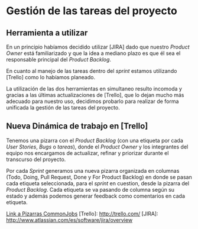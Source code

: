 # Gestión de las tareas del proyecto

## Herramienta a utilizar

En un principio habíamos decidido utilizar [JIRA] dado que nuestro _Product Owner_ está familiarizado y que la idea a mediano plazo es que él sea el responsable principal del _Product Backlog_.

En cuanto al manejo de las tareas dentro del _sprint_ estamos utilizando [Trello] como lo habíamos planeado. 

La utilización de las dos herramientas en simultaneo resulto incomoda y gracias a las últimas actualizaciones de [Trello], que lo dejan mucho más adecuado para nuestro uso, decidimos probarlo para realizar de forma unificada la gestión de las tareas del proyecto.

## Nueva Dinámica de trabajo en [Trello]

Tenemos una pizarra con el *Product Backlog* (con una etiqueta por cada _User Stories_, _Bugs_ o _tareas_), donde el _Product Owner_ y los integrantes del equipo nos encargamos de actualizar, refinar y priorizar durante el transcurso del proyecto.

Por cada _Sprint_ generamos una nueva pizarra organizada en columnas (Todo, Doing, Pull Request, Done y For Product Backlog) en donde se pasan cada etiqueta seleccionada, para el *sprint* en cuestion, desde la pizarra del *Product Backlog*.
Cada etiqueta se va pasando de columna según su estado y además podemos generar feedback como comentarios en cada etiqueta.

[Link a Pizarras CommonJobs](https://trello.com/commonjobs)
[Trello]: http://trello.com/
[JIRA]: http://www.atlassian.com/es/software/jira/overview